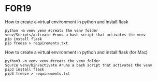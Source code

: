 # FOR19

How to create a virtual environment in python and install flask
```
python -m venv venv #creats the venv folder
venv/Scripts/activate #runs a bash script that activates the venv
pip install flask
pip freeze > requirements.txt
```
How to create a virtual environment in python and install flask (for Mac)
```
python3 -m venv venv #creats the venv folder
Source venv/bin/activate #runs a bash script that activates the venv
pip3 install flask
pip3 freeze > requirements.txt
```
